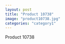 ```yaml
---
layout: post
title: "Product 10738"
image: "product10738.jpg"
categories: "category1"
---
```

Product 10738
